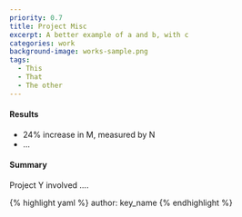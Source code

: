 ```yaml
---
priority: 0.7
title: Project Misc
excerpt: A better example of a and b, with c
categories: work
background-image: works-sample.png
tags:
  - This
  - That
  - The other
---
```


#### Results

- 24% increase in M, measured by N
- ...

#### Summary

Project Y involved ....

{% highlight yaml %} author: key_name {% endhighlight %}
